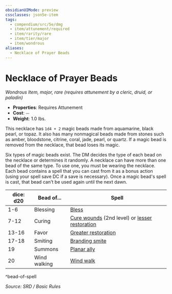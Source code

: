 ```yaml
---
obsidianUIMode: preview
cssclasses: json5e-item
tags:
  - compendium/src/5e/dmg
  - item/attunement/required
  - item/rarity/rare
  - item/tier/major
  - item/wondrous
aliases:
  - Necklace of Prayer Beads
---
```

# Necklace of Prayer Beads
*Wondrous Item, major, rare (requires attunement by a cleric, druid, or paladin)*  

- **Properties**: Requires Attunement
- **Cost**: ⏤
- **Weight**: 1.0 lbs.

This necklace has `1d4 + 2` magic beads made from aquamarine, black pearl, or topaz. It also has many nonmagical beads made from stones such as amber, bloodstone, citrine, coral, jade, pearl, or quartz. If a magic bead is removed from the necklace, that bead loses its magic.

Six types of magic beads exist. The DM decides the type of each bead on the necklace or determines it randomly. A necklace can have more than one bead of the same type. To use one, you must be wearing the necklace. Each bead contains a spell that you can cast from it as a bonus action (using your spell save DC if a save is necessary). Once a magic bead's spell is cast, that bead can't be used again until the next dawn.

| dice: d20 | Bead of... | Spell |
|-----------|------------|-------|
| 1-6 | Blessing | [Bless](compendium/spells/bless.md) |
| 7-12 | Curing | [Cure wounds](compendium/spells/cure-wounds.md) (2nd level) or [lesser restoration](compendium/spells/lesser-restoration.md) |
| 13-16 | Favor | [Greater restoration](compendium/spells/greater-restoration.md) |
| 17-18 | Smiting | [Branding smite](compendium/spells/branding-smite.md) |
| 19 | Summons | [Planar ally](compendium/spells/planar-ally.md) |
| 20 | Wind walking | [Wind walk](compendium/spells/wind-walk.md) |
^bead-of-spell

*Source: SRD / Basic Rules*